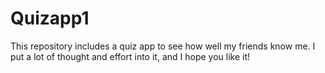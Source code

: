 # Quizapp1
 This repository includes a quiz app to see how well my friends know me.
I put a lot of thought and effort into it, and I hope you like it!